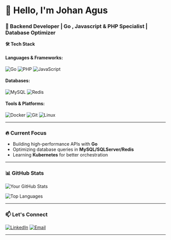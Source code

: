 # 👋 Hello, I'm Johan Agus

### 🚀 Backend Developer | Go , Javascript & PHP Specialist | Database Optimizer

**🛠 Tech Stack**  

#### Languages & Frameworks:
![Go](https://img.shields.io/badge/Go-00ADD8?style=for-the-badge&logo=go&logoColor=white)
![PHP](https://img.shields.io/badge/PHP-777BB4?style=for-the-badge&logo=php&logoColor=white)
![JavaScript](https://img.shields.io/badge/JavaScript-F7DF1E?style=for-the-badge&logo=javascript&logoColor=black)

#### Databases:
![MySQL](https://img.shields.io/badge/MySQL-4479A1?style=for-the-badge&logo=mysql&logoColor=white)
![Redis](https://img.shields.io/badge/Redis-DC382D?style=for-the-badge&logo=redis&logoColor=white)

#### Tools & Platforms:
![Docker](https://img.shields.io/badge/Docker-2496ED?style=for-the-badge&logo=docker&logoColor=white)
![Git](https://img.shields.io/badge/Git-F05032?style=for-the-badge&logo=git&logoColor=white)
![Linux](https://img.shields.io/badge/Linux-FCC624?style=for-the-badge&logo=linux&logoColor=black)

---

### 🔥 Current Focus
- Building high-performance APIs with **Go**
- Optimizing database queries in **MySQL/SQLServer/Redis**
- Learning **Kubernetes** for better orchestration

---

### 📊 GitHub Stats  
![Your GitHub Stats](https://github-readme-stats.vercel.app/api?username=johanagus&show_icons=true&theme=radical)

![Top Languages](https://github-readme-stats.vercel.app/api/top-langs/?username=johanagus&layout=compact&theme=dark)

---

### 📫 Let's Connect  
[![LinkedIn](https://img.shields.io/badge/LinkedIn-0077B5?style=for-the-badge&logo=linkedin&logoColor=white)](https://linkedin.com/in/johan-agus/)
[![Email](https://img.shields.io/badge/Email-D14836?style=for-the-badge&logo=gmail&logoColor=white)](mailto:johanagus.it@gmail.com)

---
